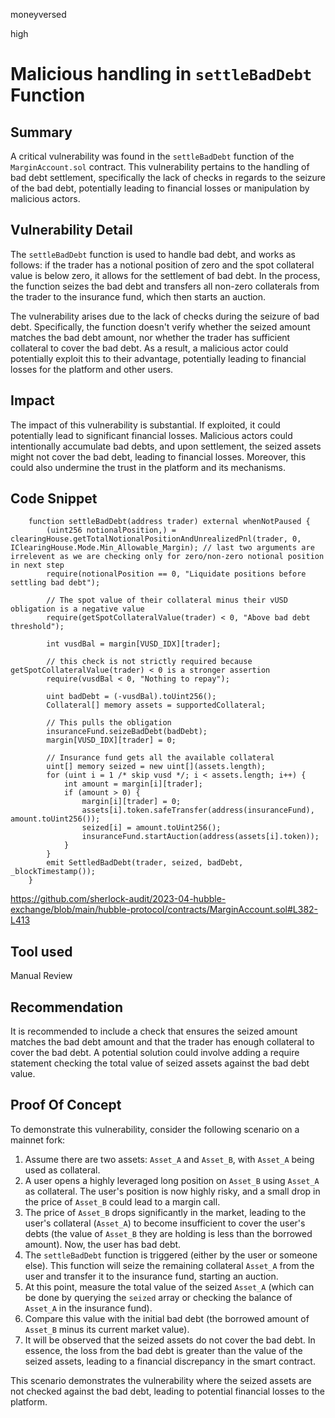 moneyversed

high

# Malicious handling in `settleBadDebt` Function

## Summary

A critical vulnerability was found in the `settleBadDebt` function of the `MarginAccount.sol` contract. This vulnerability pertains to the handling of bad debt settlement, specifically the lack of checks in regards to the seizure of the bad debt, potentially leading to financial losses or manipulation by malicious actors.

## Vulnerability Detail

The `settleBadDebt` function is used to handle bad debt, and works as follows: if the trader has a notional position of zero and the spot collateral value is below zero, it allows for the settlement of bad debt. In the process, the function seizes the bad debt and transfers all non-zero collaterals from the trader to the insurance fund, which then starts an auction.

The vulnerability arises due to the lack of checks during the seizure of bad debt. Specifically, the function doesn't verify whether the seized amount matches the bad debt amount, nor whether the trader has sufficient collateral to cover the bad debt. As a result, a malicious actor could potentially exploit this to their advantage, potentially leading to financial losses for the platform and other users.

## Impact

The impact of this vulnerability is substantial. If exploited, it could potentially lead to significant financial losses. Malicious actors could intentionally accumulate bad debts, and upon settlement, the seized assets might not cover the bad debt, leading to financial losses. Moreover, this could also undermine the trust in the platform and its mechanisms.

## Code Snippet

```solidity
    function settleBadDebt(address trader) external whenNotPaused {
        (uint256 notionalPosition,) = clearingHouse.getTotalNotionalPositionAndUnrealizedPnl(trader, 0, IClearingHouse.Mode.Min_Allowable_Margin); // last two arguments are irrelevent as we are checking only for zero/non-zero notional position in next step
        require(notionalPosition == 0, "Liquidate positions before settling bad debt");

        // The spot value of their collateral minus their vUSD obligation is a negative value
        require(getSpotCollateralValue(trader) < 0, "Above bad debt threshold");

        int vusdBal = margin[VUSD_IDX][trader];

        // this check is not strictly required because getSpotCollateralValue(trader) < 0 is a stronger assertion
        require(vusdBal < 0, "Nothing to repay");

        uint badDebt = (-vusdBal).toUint256();
        Collateral[] memory assets = supportedCollateral;

        // This pulls the obligation
        insuranceFund.seizeBadDebt(badDebt);
        margin[VUSD_IDX][trader] = 0;

        // Insurance fund gets all the available collateral
        uint[] memory seized = new uint[](assets.length);
        for (uint i = 1 /* skip vusd */; i < assets.length; i++) {
            int amount = margin[i][trader];
            if (amount > 0) {
                margin[i][trader] = 0;
                assets[i].token.safeTransfer(address(insuranceFund), amount.toUint256());
                seized[i] = amount.toUint256();
                insuranceFund.startAuction(address(assets[i].token));
            }
        }
        emit SettledBadDebt(trader, seized, badDebt, _blockTimestamp());
    }
```

https://github.com/sherlock-audit/2023-04-hubble-exchange/blob/main/hubble-protocol/contracts/MarginAccount.sol#L382-L413

## Tool used

Manual Review

## Recommendation

It is recommended to include a check that ensures the seized amount matches the bad debt amount and that the trader has enough collateral to cover the bad debt. A potential solution could involve adding a require statement checking the total value of seized assets against the bad debt value.

## Proof Of Concept

To demonstrate this vulnerability, consider the following scenario on a mainnet fork:

1. Assume there are two assets: `Asset_A` and `Asset_B`, with `Asset_A` being used as collateral.
2. A user opens a highly leveraged long position on `Asset_B` using `Asset_A` as collateral. The user's position is now highly risky, and a small drop in the price of `Asset_B` could lead to a margin call.
3. The price of `Asset_B` drops significantly in the market, leading to the user's collateral (`Asset_A`) to become insufficient to cover the user's debts (the value of `Asset_B` they are holding is less than the borrowed amount). Now, the user has bad debt.
4. The `settleBadDebt` function is triggered (either by the user or someone else). This function will seize the remaining collateral `Asset_A` from the user and transfer it to the insurance fund, starting an auction. 
5. At this point, measure the total value of the seized `Asset_A` (which can be done by querying the `seized` array or checking the balance of `Asset_A` in the insurance fund).
6. Compare this value with the initial bad debt (the borrowed amount of `Asset_B` minus its current market value). 
7. It will be observed that the seized assets do not cover the bad debt. In essence, the loss from the bad debt is greater than the value of the seized assets, leading to a financial discrepancy in the smart contract.
   
This scenario demonstrates the vulnerability where the seized assets are not checked against the bad debt, leading to potential financial losses to the platform.